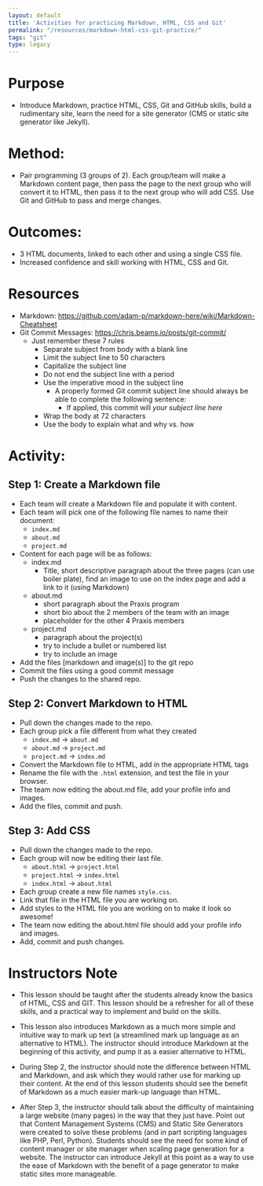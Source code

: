 ```yaml
---
layout: default
title: 'Activities for practicing Markdown, HTML, CSS and Git'
permalink: "/resources/markdown-html-css-git-practice/"
tags: "git"
type: legacy
---
```


# Purpose
- Introduce Markdown, practice HTML, CSS, Git and GitHub skills, build a rudimentary site, learn the need for a site generator (CMS or static site generator like Jekyll).

# Method: 
- Pair programming (3 groups of 2). Each group/team will make a Markdown content page, then pass the page to the next group who will convert it to HTML, then pass it to the next group who will add CSS. Use Git and GitHub to pass and merge changes.

# Outcomes:
- 3 HTML documents, linked to each other and using a single CSS file.
- Increased confidence and skill working with HTML, CSS and Git.

# Resources
- Markdown: https://github.com/adam-p/markdown-here/wiki/Markdown-Cheatsheet
- Git Commit Messages: https://chris.beams.io/posts/git-commit/
  - Just remember these 7 rules
    - Separate subject from body with a blank line
    - Limit the subject line to 50 characters
    - Capitalize the subject line
    - Do not end the subject line with a period
    - Use the imperative mood in the subject line
      - A properly formed Git commit subject line should always be able to complete the following sentence:
        - If applied, this commit will _your subject line here_
    - Wrap the body at 72 characters
    - Use the body to explain what and why vs. how


# Activity:

## Step 1: Create a Markdown file
- Each team will create a Markdown file and populate it with content.
- Each team will pick one of the following file names to name their document:
  - `index.md`
  - `about.md`
  - `project.md`
- Content for each page will be as follows:
  - index.md
    - Title, short descriptive paragraph about the three pages (can use boiler plate), find an image to use on the index page and add a link to it (using Markdown)
  - about.md
    - short paragraph about the Praxis program
    - short bio about the 2 members of the team with an image
    - placeholder for the other 4 Praxis members
  - project.md
    - paragraph about the project(s)
    - try to include a bullet or numbered list
    - try to include an image
- Add the files [markdown and image(s)] to the git repo
- Commit the files using a good commit message 
- Push the changes to the shared repo.

## Step 2: Convert Markdown to HTML
- Pull down the changes made to the repo.
- Each group pick a file different from what they created
  - `index.md` &rarr; `about.md`
  - `about.md` &rarr; `project.md`
  - `project.md` &rarr; `index.md`
- Convert the Markdown file to HTML, add in the appropriate HTML tags
- Rename the file with the `.html` extension, and test the file in your browser.
- The team now editing the about.md file, add your profile info and images.
- Add the files, commit and push.

## Step 3: Add CSS
- Pull down the changes made to the repo.
- Each group will now be editing their last file.
  - `about.html` &rarr; `project.html`
  - `project.html` &rarr; `index.html`
  - `index.html` &rarr; `about.html`
- Each group create a new file names `style.css`.
- Link that file in the HTML file you are working on.
- Add styles to the HTML file you are working on to make it look so awesome!
- The team now editing the about.html file should add your profile info and images.
- Add, commit and push changes.

# Instructors Note

- This lesson should be taught after the students already know the basics
of HTML, CSS and GIT. This lesson should be a refresher for all of
these skills, and a practical way to implement and build on the skills.

- This lesson also introduces Markdown as a much more simple and intuitive
way to mark up text (a streamlined mark up language as an alternative to
HTML). The instructor should introduce Markdown at the beginning of this
activity, and pump it as a easier alternative to HTML.

- During Step 2, the instructor should note the difference between HTML
and Markdown, and ask which they would rather use for marking up their
content. At the end of this lesson students should see the benefit of
Markdown as a much easier mark-up language than HTML.

- After Step 3, the instructor should talk about the difficulty of
maintaining a large website (many pages) in the way that they just have.
Point out that Content Management Systems (CMS) and Static Site
Generators were created to solve these problems (and in part scripting
languages like PHP, Perl, Python). Students should see the need for some
kind of content manager or site manager when scaling page generation for
a website. The instructor can introduce Jekyll at this point as a way to
use the ease of Markdown with the benefit of a page generator to make
static sites more manageable.
